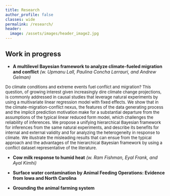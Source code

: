 ```yaml
---
title: Research
author_profile: false
classes: wide
permalink: /research/
header:
  image: /assets/images/header_image2.jpg
---
```



## Work in progress

  - **A multilevel Bayesian framework to analyze climate-fueled migration and conflict** *(w. Upmanu Lall, Paulina Concha Larrauri, and Andrew Gelman)*

<span style="font-size:13px;">
Do climate conditions and extreme events fuel conflict and migration? This question, of growing interest given increasingly dire climate change projections, is commonly addressed in causal studies that leverage natural experiments by using a multivariate linear regression model with fixed effects. We show that in the climate-migration-conflict nexus, the features of the data generating process and the implicit prediction motivation make for a substantial departure from the assumptions of the typical linear reduced form model, which challenges the reliability of inferences. We propose a unifying hierarchical Bayesian framework for inferences from the same natural experiments, and describe its benefits for internal and external validity and for analyzing the heterogeneity in response to climate. We illustrate the misleading results that can ensue from the typical approach and the advantages of the hierarchical Bayesian framework by using a conflict dataset representative of the literature.</span>

  - **Cow milk response to humid heat** *(w. Ram Fishman, Eyal Frank, and Ayal Kimhi)*

  - **Surface water contamination by Animal Feeding Operations: Evidence from Iowaand North Carolina**

  - **Grounding the animal farming system**
